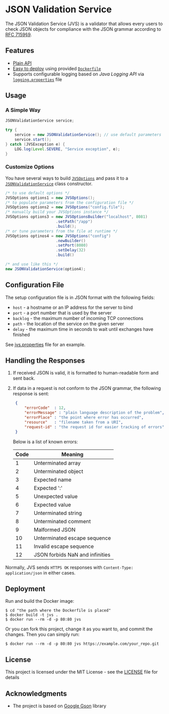 # JSON Validation Service
The JSON Validation Service (JVS) is a validator that allows every users to check JSON objects for compliance with the JSON grammar according to [RFC 7159§9](https://tools.ietf.org/html/rfc7159#section-9).

## Features

* [Plain API](#usage)
* [Easy to deploy](#deployment) using provided [`Dockerfile`](Dockerfile)
* Supports configurable logging based on *Java Logging API* via [`logging.properties`](logging.properties) file

## <a name="usage"></a>Usage

### A Simple Way

```java
JSONValidationService service;

try {
    service = new JSONValidationService(); // use default parameters
    service.start();
} catch (JVSException e) {
    LOG.log(Level.SEVERE, "Service exception", e);
}
```

### Customize Options
You have several ways to build [`JVSOptions`](src/service/JVSOptions.java) and pass it to a [`JSONValidationService`](src/service/JSONValidationService.java) class constructor.
```java
/* to use default options */
JVSOptions options1 = new JVSOptions();
/* to populate parameters from the configuration file */
JVSOptions options2 = new JVSOptions("config.file");
/* manually build your JVSOptions instance */
JVSOptions options3 = new JVSOptionsBuilder("localhost", 8081)
                      .setPath("/app")
                      .build();
/* or tune parameters from the file at runtime */
JVSOptions optinos4 = new JVSOptions("config")
                      .newBuilder()
                      .setPort(8080)
                      .setDelay(32)
                      .build()

/* and use like this */
new JSONValidationService(option4);
```

## Configuration File

The setup configuration file is in JSON format with the following fields:
 * `host` - a hostname or an IP address for the server to bind
 * `port` - a port number that is used by the server</li>
 * `backlog` - the maximum number of incoming TCP connections</li>
 * `path` - the location of the service on the given server</li>
 * `delay` - the maximum time in seconds to wait until exchanges have finished</li>

See [jvs.properties](jvs.properties) file for an example.

## Handling the Responses

1. If received JSON is valid, it is formatted to human-readable form and sent back.

2. If data in a request is not conform to the JSON grammar, the following response is sent:

    ```json
     {
         "errorCode"  : 12,
         "errorMessage" : "plain language description of the problem",
         "errorPlace" : "the point where error has occurred",
         "resource"   : "filename taken from a URI",
         "request-id" : "the request id for easier tracking of errors"
     }
     ```

     Below is a list of known errors:

    | Code | Meaning                                                  |
    |------|----------------------------------------------------------|
    | 1    | Unterminated array                                       |
    | 2    | Unterminated object                                      |
    | 3    | Expected name                                            |
    | 4    | Expected ':'                                             |
    | 5    | Unexpected value                                         |
    | 6    | Expected value                                           |
    | 7    | Unterminated string                                      |
    | 8    | Unterminated comment                                     |
    | 9    | Malformed JSON                                           |
    | 10   | Unterminated escape sequence                             |
    | 11   | Invalid escape sequence                                  |
    | 12   | JSON forbids NaN and infinities                          |

Normally, JVS sends `HTTPS OK` responses with `Content-Type: application/json` in either cases.

## <a name="deployment"></a>Deployment

Run and build the Docker image:
```shell
$ cd "the path where the Dockerfile is placed"
$ docker build -t jvs .
$ docker run --rm -d -p 80:80 jvs
```

Or you can fork this project, change it as you want to, and commit the changes. Then you can simply run:

```shell
$ docker run --rm -d -p 80:80 jvs https://example.com/your_repo.git
```

## License

This project is licensed under the MIT License - see the [LICENSE](LICENSE) file for details

## Acknowledgments

* The project is based on [Google Gson](https://github.com/google/gson) library
